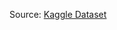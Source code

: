Source: [Kaggle Dataset](https://www.kaggle.com/datasets/robikscube/hourly-energy-consumption/data)
